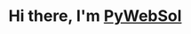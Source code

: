 <html>
  <head>
    <link rel="stylesheet" href="style.css">
  </head>
  <body>
    <h1 align="center">Hi there, I'm <a href="https://t.me/bot_token/" target="_blank">PyWebSol</a>
    <br>
<!--     <img src='https://raw.githubusercontent.com/jamiewilson/predawn-ui/master/images/predawn-atom.png' class='testimg'></img> -->
  </body>
</html>
